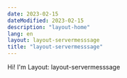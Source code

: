 ```yaml
---
date: 2023-02-15
dateModified: 2023-02-15
description: "layout-home"
lang: en
layout: layout-servermesssage
title: "layout-servermesssage"
---
```

<div class="well mrgn-tp-lg"><p>Hi!  I'm Layout: layout-servermesssage</p></div>
